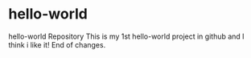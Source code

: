 # hello-world
hello-world Repository
This is my 1st hello-world project in github and I think i like it!
End of changes.
